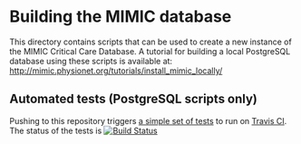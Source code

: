 # Building the MIMIC database

This directory contains scripts that can be used to create a new instance of the MIMIC Critical Care Database. A tutorial for building a local PostgreSQL database using these scripts is available at: http://mimic.physionet.org/tutorials/install_mimic_locally/

## Automated tests (PostgreSQL scripts only)

Pushing to this repository triggers [a simple set of tests](https://github.com/MIT-LCP/mimic-code/tree/master/tests) to run on [Travis CI](https://travis-ci.org/). The status of the tests is [![Build Status](https://travis-ci.org/MIT-LCP/mimic-code.svg?branch=master)](https://travis-ci.org/MIT-LCP/mimic-code)

